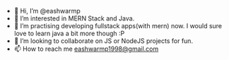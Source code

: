 - 👋 Hi, I’m @eashwarmp
- 👀 I’m interested in MERN Stack and Java.
- 🌱 I’m practising developing fullstack apps(with mern) now. I would sure love to learn java a bit more though :P
- 💞️ I’m looking to collaborate on JS or NodeJS projects for fun.
- 📫 How to reach me eashwarmp1998@gmail.com
<!---
eashwarmp/eashwarmp is a ✨ special ✨ repository because its `README.md` (this file) appears on your GitHub profile.
You can click the Preview link to take a look at your changes.
--->
